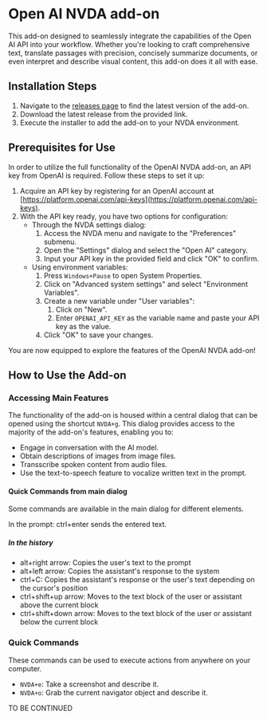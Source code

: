 # Open AI NVDA add-on

This add-on designed to seamlessly integrate the capabilities of the Open AI API into your workflow. Whether you're looking to craft comprehensive text, translate passages with precision, concisely summarize documents, or even interpret and describe visual content, this add-on does it all with ease.

## Installation Steps

1. Navigate to the [releases page](https://github.com/aaclause/nvda-OpenAI/releases) to find the latest version of the add-on.
2. Download the latest release from the provided link.
3. Execute the installer to add the add-on to your NVDA environment.

## Prerequisites for Use

In order to utilize the full functionality of the OpenAI NVDA add-on, an API key from OpenAI is required. Follow these steps to set it up:

1. Acquire an API key by registering for an OpenAI account at [https://platform.openai.com/api-keys](https://platform.openai.com/api-keys).
2. With the API key ready, you have two options for configuration:
   - Through the NVDA settings dialog:
     1. Access the NVDA menu and navigate to the "Preferences" submenu.
     2. Open the "Settings" dialog and select the "Open AI" category.
     3. Input your API key in the provided field and click "OK" to confirm.
   - Using environment variables:
     1. Press `Windows+Pause` to open System Properties.
     2. Click on "Advanced system settings" and select "Environment Variables".
     3. Create a new variable under "User variables":
         1. Click on "New".
         2. Enter `OPENAI_API_KEY` as the variable name and paste your API key as the value.
     4. Click "OK" to save your changes.

You are now equipped to explore the features of the OpenAI NVDA add-on!

## How to Use the Add-on

### Accessing Main Features

The functionality of the add-on is housed within a central dialog that can be opened using the shortcut `NVDA+g`. This dialog provides access to the majority of the add-on's features, enabling you to:

- Engage in conversation with the AI model.
- Obtain descriptions of images from image files.
- Transscribe spoken content from audio files.
- Use the text-to-speech feature to vocalize written text in the prompt.

#### Quick Commands from main dialog

Some commands are available in the main dialog for different elements.

In the prompt: ctrl+enter sends the entered text.

##### In the history

  * alt+right arrow: Copies the user's text to the prompt
  * alt+left arrow: Copies the assistant's response to the system
  * ctrl+C: Copies the assistant's response or the user's text depending on the cursor's position
  * ctrl+shift+up arrow: Moves to the text block of the user or assistant above the current block
  * ctrl+shift+down arrow: Moves to the text block of the user or assistant below the current block

### Quick Commands

These commands can be used to execute actions from anywhere on your computer.

- `NVDA+e`: Take a screenshot and describe it.
- `NVDA+o`: Grab the current navigator object and describe it.

TO BE CONTINUED
